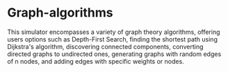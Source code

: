 # Graph-algorithms

This simulator encompasses a variety of graph theory algorithms, offering users options such as Depth-First Search, finding the shortest path using Dijkstra's algorithm, discovering connected components, converting directed graphs to undirected ones, generating graphs with random edges of n nodes, and adding edges with specific weights or nodes.
